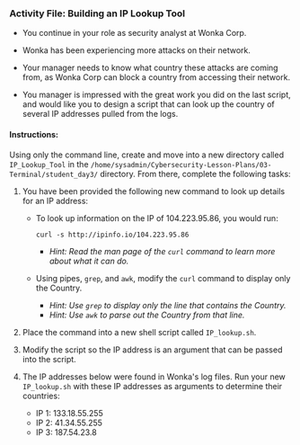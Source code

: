 ### Activity File: Building an IP Lookup Tool  
  
- You continue in your role as security analyst at Wonka Corp.

- Wonka has been experiencing more attacks on their network.

- Your manager needs to know what country these attacks are coming from, as Wonka Corp can block a country from accessing their network.

- You manager is impressed with the great work you did on the last script, and would like you to design a script that can look up the country of several IP addresses pulled from the logs.

#### Instructions:

Using only the command line, create and move into a new directory called  `IP_Lookup_Tool` in the `/home/sysadmin/Cybersecurity-Lesson-Plans/03-Terminal/student_day3/` directory. From there, complete the following tasks:
  
1. You have been provided the following new command to look up details for an IP address:

     - To look up information on the IP of 104.223.95.86, you would run:  

        `curl -s http://ipinfo.io/104.223.95.86`

       - *Hint: Read the man page of the `curl` command to learn more about what it can do.*

    - Using  pipes, `grep`, and `awk`, modify the `curl` command to display only the Country.

      - *Hint: Use `grep` to display only the line that contains the Country.*  
      - *Hint: Use `awk` to parse out the Country from that line.*
  2.  Place the command into a new shell script called `IP_lookup.sh`.

  3.  Modify the script so the IP address is an argument that can be passed into the script.

  4. The IP addresses below were found in Wonka's log files. Run your new  `IP_lookup.sh` with these IP addresses as arguments to determine their countries:
       - IP 1: 133.18.55.255
       - IP 2: 41.34.55.255
       - IP 3: 187.54.23.8
